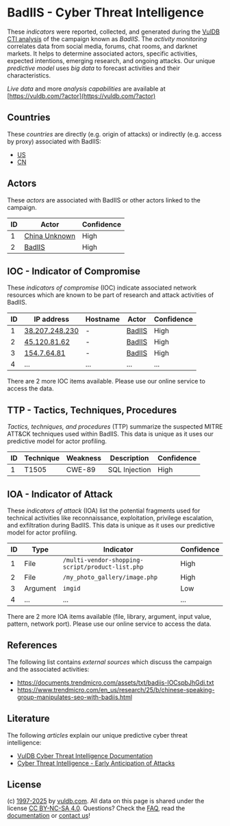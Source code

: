 # BadIIS - Cyber Threat Intelligence

These _indicators_ were reported, collected, and generated during the [VulDB CTI analysis](https://vuldb.com/?kb.cti) of the campaign known as _BadIIS_. The _activity monitoring_ correlates data from social media, forums, chat rooms, and darknet markets. It helps to determine associated actors, specific activities, expected intentions, emerging research, and ongoing attacks. Our unique _predictive model_ uses _big data_ to forecast activities and their characteristics.

_Live data_ and more _analysis capabilities_ are available at [https://vuldb.com/?actor](https://vuldb.com/?actor)

## Countries

These _countries_ are directly (e.g. origin of attacks) or indirectly (e.g. access by proxy) associated with BadIIS:

* [US](https://vuldb.com/?country.us)
* [CN](https://vuldb.com/?country.cn)

## Actors

These _actors_ are associated with BadIIS or other actors linked to the campaign.

ID | Actor | Confidence
-- | ----- | ----------
1 | [China Unknown](https://vuldb.com/?actor.china_unknown) | High
2 | [BadIIS](https://vuldb.com/?actor.badiis) | High

## IOC - Indicator of Compromise

These _indicators of compromise_ (IOC) indicate associated network resources which are known to be part of research and attack activities of BadIIS.

ID | IP address | Hostname | Actor | Confidence
-- | ---------- | -------- | ----- | ----------
1 | [38.207.248.230](https://vuldb.com/?ip.38.207.248.230) | - | [BadIIS](https://vuldb.com/?actor.badiis) | High
2 | [45.120.81.62](https://vuldb.com/?ip.45.120.81.62) | - | [BadIIS](https://vuldb.com/?actor.badiis) | High
3 | [154.7.64.81](https://vuldb.com/?ip.154.7.64.81) | - | [BadIIS](https://vuldb.com/?actor.badiis) | High
4 | ... | ... | ... | ...

There are 2 more IOC items available. Please use our online service to access the data.

## TTP - Tactics, Techniques, Procedures

_Tactics, techniques, and procedures_ (TTP) summarize the suspected MITRE ATT&CK techniques used within BadIIS. This data is unique as it uses our predictive model for actor profiling.

ID | Technique | Weakness | Description | Confidence
-- | --------- | -------- | ----------- | ----------
1 | T1505 | CWE-89 | SQL Injection | High

## IOA - Indicator of Attack

These _indicators of attack_ (IOA) list the potential fragments used for technical activities like reconnaissance, exploitation, privilege escalation, and exfiltration during BadIIS. This data is unique as it uses our predictive model for actor profiling.

ID | Type | Indicator | Confidence
-- | ---- | --------- | ----------
1 | File | `/multi-vendor-shopping-script/product-list.php` | High
2 | File | `/my_photo_gallery/image.php` | High
3 | Argument | `imgid` | Low
4 | ... | ... | ...

There are 2 more IOA items available (file, library, argument, input value, pattern, network port). Please use our online service to access the data.

## References

The following list contains _external sources_ which discuss the campaign and the associated activities:

* https://documents.trendmicro.com/assets/txt/badiis-IOCspbJhGdi.txt
* https://www.trendmicro.com/en_us/research/25/b/chinese-speaking-group-manipulates-seo-with-badiis.html

## Literature

The following _articles_ explain our unique predictive cyber threat intelligence:

* [VulDB Cyber Threat Intelligence Documentation](https://vuldb.com/?kb.cti)
* [Cyber Threat Intelligence - Early Anticipation of Attacks](https://www.scip.ch/en/?labs.20201022)

## License

(c) [1997-2025](https://vuldb.com/?kb.changelog) by [vuldb.com](https://vuldb.com/?kb.about). All data on this page is shared under the license [CC BY-NC-SA 4.0](https://creativecommons.org/licenses/by-nc-sa/4.0/). Questions? Check the [FAQ](https://vuldb.com/?kb.faq), read the [documentation](https://vuldb.com/?kb) or [contact us](https://vuldb.com/?contact)!
